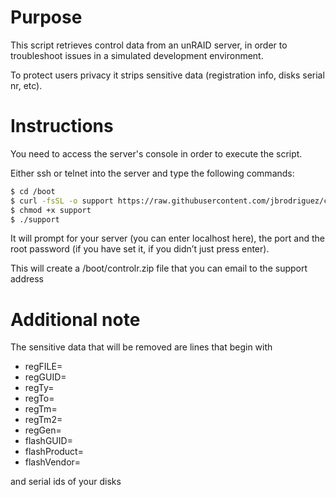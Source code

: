# Purpose

This script retrieves control data from an unRAID server, in order to troubleshoot issues in a simulated development environment.

To protect users privacy it strips sensitive data (registration info, disks serial nr, etc).

# Instructions

You need to access the server's console in order to execute the script.

Either ssh or telnet into the server and type the following commands:

```bash
$ cd /boot
$ curl -fsSL -o support https://raw.githubusercontent.com/jbrodriguez/controlr-support/master/support
$ chmod +x support
$ ./support
```

It will prompt for your server (you can enter localhost here), the port and the root password (if you have set it, if you didn’t just press enter).

This will create a /boot/controlr.zip file that you can email to the support address

# Additional note

The sensitive  data that will be removed are  lines that begin with

- regFILE=
- regGUID=
- regTy=
- regTo=
- regTm=
- regTm2=
- regGen=
- flashGUID=
- flashProduct=
- flashVendor=

and serial ids of your disks
